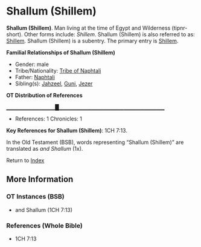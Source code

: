 # Shallum (Shillem)
**Shallum (Shillem)**. 
Man living at the time of Egypt and Wilderness (tipnr-short). 
Other forms include: 
*Shillem*. 
Shallum (Shillem) is also referred to as: 
[Shillem](Shillem.md). 
Shallum (Shillem) is a subentry. The primary entry is 
[Shillem](Shillem.md). 




**Familial Relationships of Shallum (Shillem)**


* Gender: male
* Tribe/Nationality: [Tribe of Naphtali](../../../groups/md/acai/Naphtali.md)
* Father: [Naphtali](Naphtali.md)
* Sibling(s): [Jahzeel](Jahzeel.md), [Guni](Guni.md), [Jezer](Jezer.md)


**OT Distribution of References**

▁▁▁▁▁▁▁▁▁▁▁▁█▁▁▁▁▁▁▁▁▁▁▁▁▁▁▁▁▁▁▁▁▁▁▁▁▁▁
* References: 1 Chronicles: 1



**Key References for Shallum (Shillem)**: 
1CH 7:13. 


In the Old Testament (BSB), words representing “Shallum (Shillem)” are translated as 
*and Shallum* (1x). 




Return to [Index](00-Index.md)

## More Information

### OT Instances (BSB)

* and Shallum (1CH 7:13)



### References (Whole Bible)

* 1CH 7:13



